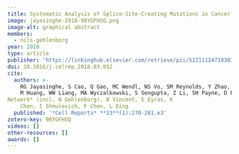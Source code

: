 ```yaml
---
title: Systematic Analysis of Splice-Site-Creating Mutations in Cancer
image: jayasinghe-2018-98YGFHSQ.png
image-alt: graphical abstract
members:
  - nils-gehlenborg
year: 2018
type: article
publisher: 'https://linkinghub.elsevier.com/retrieve/pii/S2211124718303978'
doi: 10.1016/j.celrep.2018.03.052
cite:
  authors: >-
    RG Jayasinghe, S Cao, Q Gao, MC Wendl, NS Vo, SM Reynolds, Y Zhao, H Climente-González, S Chai, F Wang, R Varghese,
    M Huang, WW Liang, MA Wyczalkowski, S Sengupta, Z Li, SH Payne, D Fenyö, JH Miner, MJ Walter, *The Cancer Genome Atlas Research
Network* (incl. N Gehlenborg), B Vincent, E Eyras, K
    Chen, I Shmulevich, F Chen, L Ding
  published: '*Cell Reports* **23**(1):270-281.e3'
zotero-key: 98YGFHSQ
videos: []
other-resources: []
awards: []
---
```


